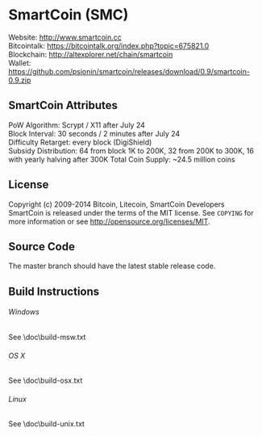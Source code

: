 SmartCoin (SMC)
==============
Website: http://www.smartcoin.cc  
Bitcointalk: https://bitcointalk.org/index.php?topic=675821.0  
Blockchain: http://altexplorer.net/chain/smartcoin  
Wallet: https://github.com/psionin/smartcoin/releases/download/0.9/smartcoin-0.9.zip


SmartCoin Attributes
--------------------
PoW Algorithm: Scrypt / X11 after July 24  
Block Interval: 30 seconds / 2 minutes after July 24  
Difficulty Retarget: every block (DigiShield)  
Subsidy Distribution: 64 from block 1K to 200K, 32 from 200K to 300K, 16 with yearly halving after 300K
Total Coin Supply: ~24.5 million coins


License
-------
Copyright (c) 2009-2014 Bitcoin, Litecoin, SmartCoin Developers  
SmartCoin is released under the terms of the MIT license. See `COPYING` for more information or see http://opensource.org/licenses/MIT.


Source Code
-----------
The master branch should have the latest stable release code.


Build Instructions
------------------
###### Windows  
See \doc\build-msw.txt

###### OS X  
See \doc\build-osx.txt

###### Linux   
See \doc\build-unix.txt
